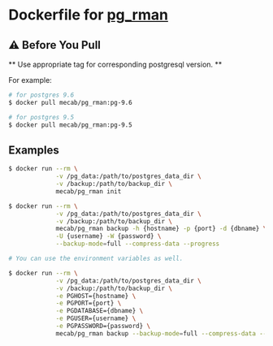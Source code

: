 Dockerfile for [pg_rman](http://ossc-db.github.io/pg_rman/)
===========================================================

⚠ Before You Pull
------------------

** Use appropriate tag for corresponding postgresql version. **

For example:

```bash
# for postgres 9.6
$ docker pull mecab/pg_rman:pg-9.6

# for postgres 9.5
$ docker pull mecab/pg_rman:pg-9.5
```

Examples
--------

```bash
$ docker run --rm \
             -v /pg_data:/path/to/postgres_data_dir \
             -v /backup:/path/to/backup_dir \
             mecab/pg_rman init

$ docker run --rm \
             -v /pg_data:/path/to/postgres_data_dir \
             -v /backup:/path/to/backup_dir \
             mecab/pg_rman backup -h {hostname} -p {port} -d {dbname} \
             -U {username} -W {password} \
             --backup-mode=full --compress-data --progress

# You can use the environment variables as well.

$ docker run --rm \
             -v /pg_data:/path/to/postgres_data_dir \
             -v /backup:/path/to/backup_dir \
             -e PGHOST={hostname} \
             -e PGPORT={port} \
             -e PGDATABASE={dbname} \
             -e PGUSER={username} \
             -e PGPASSWORD={password} \
             mecab/pg_rman backup --backup-mode=full --compress-data --progress
```
